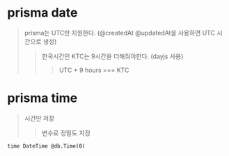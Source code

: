 # prisma date

> prisma는 UTC만 지원한다. (@createdAt @updatedAt을 사용하면 UTC 시간으로 생성)
>
> > 한국시간인 KTC는 9시간을 더해줘야한다. (dayjs 사용)
> >
> > > UTC + 9 hours === KTC

# prisma time

> 시간만 저장
>
> > 변수로 정밀도 지정

```
time DateTime @db.Time(0)
```
